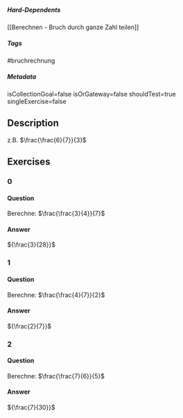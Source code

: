 ##### Hard-Dependents
[[Berechnen - Bruch durch ganze Zahl teilen]]
##### Tags
#bruchrechnung
##### Metadata
isCollectionGoal=false
isOrGateway=false
shouldTest=true
singleExercise=false
## Description
z.B. $\frac{\frac{6}{7}}{3}$ 
## Exercises
### 0
#### Question
Berechne: $\frac{\frac{3}{4}}{7}$
#### Answer
${\frac{3}{28}}$
### 1
#### Question
Berechne: $\frac{\frac{4}{7}}{2}$
#### Answer
${\frac{2}{7}}$
### 2
#### Question
Berechne: $\frac{\frac{7}{6}}{5}$
#### Answer
${\frac{7}{30}}$
